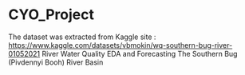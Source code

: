 # CYO_Project
The dataset was extracted from Kaggle site : https://www.kaggle.com/datasets/vbmokin/wq-southern-bug-river-01052021
River Water Quality EDA and Forecasting
The Southern Bug (Pivdennyi Booh) River Basin

